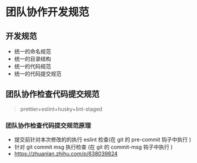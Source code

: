 # 团队协作开发规范

## 开发规范

- 统一的命名规范
- 统一的目录结构
- 统一的代码规范
- 统一的代码提交规范

## 团队协作检查代码提交规范

> prettier+eslint+husky+lint-staged

### 团队协作检查代码提交规范原理

- 提交前针对本次修改的的执行 eslint 检查(在 git 的 pre-commit 钩子中执行 )
- 针对 git commit msg 执行检查 (在 git 的 commit-msg 钩子中执行 )
- https://zhuanlan.zhihu.com/p/638039824